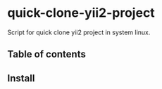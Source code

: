 # quick-clone-yii2-project
Script for quick clone yii2 project in system linux.

## Table of contents

## Install
